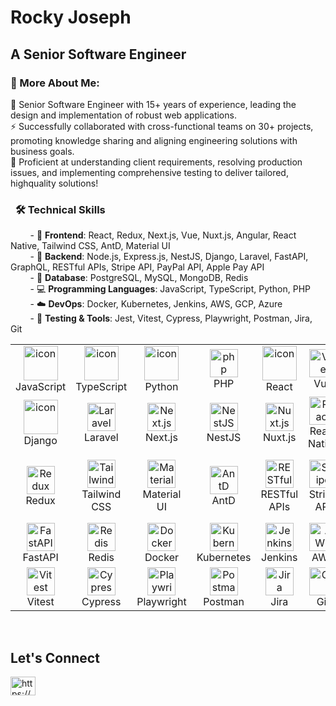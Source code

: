 # Rocky Joseph

## A Senior Software Engineer

### 🧐 More About Me:

🌟 Senior Software Engineer with 15+ years of experience, leading the design and implementation of robust web applications.  
⚡ Successfully collaborated with cross-functional teams on 30+ projects, promoting knowledge sharing and aligning engineering solutions with
business goals.  
🤝 Proficient at understanding client requirements, resolving production issues, and implementing comprehensive testing to deliver tailored, highquality solutions!


### &nbsp; 🛠️ Technical Skills

&nbsp;&nbsp;&nbsp;&nbsp;&nbsp;&nbsp;&nbsp; - 🌱 **Frontend**: React, Redux, Next.js, Vue, Nuxt.js, Angular, React Native, Tailwind CSS, AntD, Material UI  
 &nbsp;&nbsp;&nbsp;&nbsp;&nbsp;&nbsp;&nbsp; - 🔭 **Backend**: Node.js, Express.js, NestJS, Django, Laravel, FastAPI, GraphQL, RESTful APIs, Stripe API, PayPal API, Apple Pay API  
 &nbsp;&nbsp;&nbsp;&nbsp;&nbsp;&nbsp;&nbsp; - 📂 **Database**: PostgreSQL, MySQL, MongoDB, Redis  
 &nbsp;&nbsp;&nbsp;&nbsp;&nbsp;&nbsp;&nbsp; - 💻 **Programming Languages**: JavaScript, TypeScript, Python, PHP  
 &nbsp;&nbsp;&nbsp;&nbsp;&nbsp;&nbsp;&nbsp; - ☁️ **DevOps**: Docker, Kubernetes, Jenkins, AWS, GCP, Azure  
 &nbsp;&nbsp;&nbsp;&nbsp;&nbsp;&nbsp;&nbsp; - 🧪 **Testing & Tools**: Jest, Vitest, Cypress, Playwright, Postman, Jira, Git
&nbsp;

<table align="center">
<!-- Row 1 -->
  <tr>
    <td align="center" width="90">
      <img src="https://techstack-generator.vercel.app/js-icon.svg" alt="icon" width="55" height="55" />
      <br>JavaScript
    </td>
    <td align="center" width="90">
      <img src="https://techstack-generator.vercel.app/ts-icon.svg" alt="icon" width="55" height="55" />
      <br>TypeScript
    </td>
    <td align="center" width="90">
      <img src="https://techstack-generator.vercel.app/python-icon.svg" alt="icon" width="55" height="55" />
      <br>Python
    </td>
    <td align="center" width="90">
      <img src="https://skillicons.dev/icons?i=php" width="45" height="45" alt="php" />
      <br>PHP
    </td>
    <td align="center" width="90">
      <img src="https://techstack-generator.vercel.app/react-icon.svg" alt="icon" width="55" height="55" />
      <br>React
    </td>
    <td align="center" width="90">
      <img src="https://skillicons.dev/icons?i=vue" width="45" height="45" alt="Vue" />
      <br>Vue
    </td>
    <td align="center" width="90">
      <img src="https://skillicons.dev/icons?i=angular" width="45" height="45" alt="Angular" />
      <br>Angular
    </td>
    <td align="center" width="90">
      <img src="https://skillicons.dev/icons?i=nodejs" width="45" height="45" alt="nodejs" />
      <br>Node.js
    </td>
    <td align="center" width="90">
      <img src="https://skillicons.dev/icons?i=express" width="45" height="45" alt="Express" />
      <br>Express.js
    </td>
  </tr>
  
<!-- Row 2 -->
  <tr>
    <td align="center" width="90">
      <img src="https://techstack-generator.vercel.app/django-icon.svg" alt="icon" width="55" height="55" />
      <br>Django
    </td>
    <td align="center" width="90">
      <img src="https://skillicons.dev/icons?i=laravel" width="45" height="45" alt="Laravel" />
      <br>Laravel
    </td>
    <td align="center" width="90">
      <img src="https://skillicons.dev/icons?i=nextjs" width="45" height="45" alt="Next.js" />
      <br>Next.js
    </td>
    <td align="center" width="90">
      <img src="https://skillicons.dev/icons?i=nestjs" width="45" height="45" alt="NestJS" />
      <br>NestJS
    </td>
    <td align="center" width="90">
      <img src="https://skillicons.dev/icons?i=nuxtjs" width="45" height="45" alt="Nuxt.js" />
      <br>Nuxt.js
    </td>
    <td align="center" width="90">
      <img src="https://skillicons.dev/icons?i=react" width="45" height="45" alt="React Native" />
      <br>React Native
    </td>
    <td align="center" width="90">
      <img src="https://skillicons.dev/icons?i=postgres" width="45" height="45" alt="PostgreSQL" />
      <br>PostgreSQL
    </td>
    <td align="center" width="90">
      <img src="https://skillicons.dev/icons?i=mysql" width="45" height="45" alt="MySQL" />
      <br>MySQL
    </td>
    <td align="center" width="90">
      <img src="https://skillicons.dev/icons?i=mongodb" width="45" height="45" alt="MongoDB" />
      <br>MongoDB
    </td>
  </tr>
  
<!-- Row 3 -->
  <tr>
    <td align="center" width="90">
      <img src="https://skillicons.dev/icons?i=redux" width="45" height="45" alt="Redux" />
      <br>Redux
    </td>
    <td align="center" width="90">
      <img src="https://skillicons.dev/icons?i=tailwind" width="45" height="45" alt="Tailwind CSS" />
      <br>Tailwind CSS
    </td>
    <td align="center" width="90">
      <img src="https://skillicons.dev/icons?i=mui" width="45" height="45" alt="Material UI" />
      <br>Material UI
    </td>
    <td align="center" width="90">
      <img src="https://www.svgrepo.com/show/332221/ant-design.svg" width="45" height="45" alt="AntD" />
      <br>AntD
    </td>
    <td align="center" width="90">
      <img src="https://www.iconpacks.net/icons/free-icons-6/free-rest-api-blue-logo-icon-22099.png" width="45" height="45" alt="RESTful APIs" />
      <br>RESTful APIs
    </td>
    <td align="center" width="90">
      <img src="https://stripe.com/img/v3/home/twitter.png" width="45" height="45" alt="Stripe API" />
      <br>Stripe API
    </td>
    <td align="center" width="90">
      <img src="https://cdn-icons-png.flaticon.com/512/2504/2504931.png" width="45" height="45" alt="PayPal API" />
      <br>PayPal API
    </td>
    <td align="center" width="90">
      <img src="https://skillicons.dev/icons?i=apple" width="45" height="45" alt="Apple Pay API" />
      <br>Apple Pay API
    </td>
    <td align="center" width="90">
      <img src="https://skillicons.dev/icons?i=graphql" width="45" height="45" alt="GraphQL" />
      <br>GraphQL
    </td>
  </tr>
  
<!-- Row 4 -->
  <tr>
    <td align="center" width="90">
      <img src="https://skillicons.dev/icons?i=fastapi" width="45" height="45" alt="FastAPI" />
      <br>FastAPI
    </td>
    <td align="center" width="90">
      <img src="https://skillicons.dev/icons?i=redis" width="45" height="45" alt="Redis" />
      <br>Redis
    </td>
    <td align="center" width="90">
      <img src="https://skillicons.dev/icons?i=docker" width="45" height="45" alt="Docker" />
      <br>Docker
    </td>
    <td align="center" width="90">
      <img src="https://skillicons.dev/icons?i=kubernetes" width="45" height="45" alt="Kubernetes" />
      <br>Kubernetes
    </td>
    <td align="center" width="90">
      <img src="https://skillicons.dev/icons?i=jenkins" width="45" height="45" alt="Jenkins" />
      <br>Jenkins
    </td>
    <td align="center" width="90">
      <img src="https://skillicons.dev/icons?i=aws" width="45" height="45" alt="AWS" />
      <br>AWS
    </td>
    <td align="center" width="90">
      <img src="https://skillicons.dev/icons?i=gcp" width="45" height="45" alt="GCP" />
      <br>GCP
    </td>
    <td align="center" width="90">
      <img src="https://skillicons.dev/icons?i=azure" width="45" height="45" alt="Azure" />
      <br>Azure
    </td>
    <td align="center" width="90">
      <img src="https://skillicons.dev/icons?i=jest" width="45" height="45" alt="Jest" />
      <br>Jest
    </td>
  </tr>
  
<!-- Row 5 -->
  <tr>
    <td align="center" width="90">
      <img src="https://skillicons.dev/icons?i=vitest" width="45" height="45" alt="Vitest" />
      <br>Vitest
    </td>
    <td align="center" width="90">
      <img src="https://skillicons.dev/icons?i=cypress" width="45" height="45" alt="Cypress" />
      <br>Cypress
    </td>
    <td align="center" width="90">
      <img src="https://playwright.dev/img/playwright-logo.svg" width="45" height="45" alt="Playwright" />
      <br>Playwright
    </td>
    <td align="center" width="90">
      <img src="https://skillicons.dev/icons?i=postman" width="45" height="45" alt="Postman" />
      <br>Postman
    </td>
    <td align="center" width="90">
      <img src="https://pageflows.com/media/logos/jira.jpg" width="45" height="45" alt="Jira" />
      <br>Jira
    </td>
    <td align="center" width="90">
      <img src="https://skillicons.dev/icons?i=git" width="45" height="45" alt="Git" />
      <br>Git
    </td>
    <td align="center" width="90">
      <img src="https://skillicons.dev/icons?i=vscode" width="45" height="45" alt="VS Code" />
      <br>VS Code
    </td>
    <td align="center" width="90">
      <img src="https://skillicons.dev/icons?i=github" width="45" height="45" alt="GitHub" />
      <br>GitHub
    </td>
    <td align="center" width="90">
      <img src="https://skillicons.dev/icons?i=gitlab" width="45" height="45" alt="GitLab" />
      <br>GitLab
    </td>
  </tr>
  
</table>

<br>

<!-- --- -->

## Let's Connect

<p align="left">
<a href="https://www.linkedin.com/in/rocky-joseph-3077a037b/" target="blank"><img align="center" src="https://raw.githubusercontent.com/rahuldkjain/github-profile-readme-generator/master/src/images/icons/Social/linked-in-alt.svg" alt="https://www.linkedin.com/in/rocky-joseph-3077a037b/" height="30" width="40" /></a>
</p>
